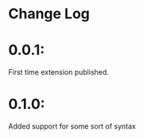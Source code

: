 # Change Log

# 0.0.1:
First time extension published.

# 0.1.0:
Added support for some sort of syntax
